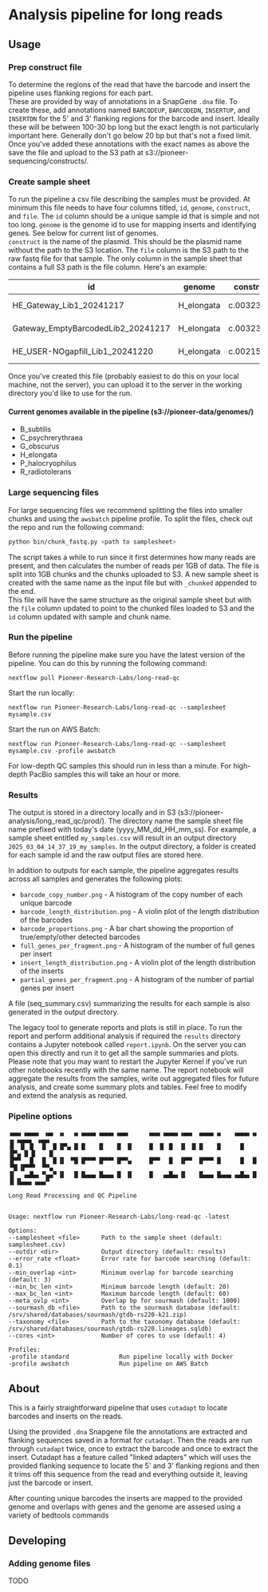 # Analysis pipeline for long reads

## Usage

### Prep construct file

To determine the regions of the read that have the barcode and insert the pipeline uses flanking regions for each part.  
These are provided by way of annotations in a SnapGene `.dna` file.  To create these, add annotations named `BARCODEUP`, 
`BARCODEDN`, `INSERTUP`, and `INSERTDN` for the 5' and 3' flanking regions for the barcode and insert.  Ideally these 
will be between 100-30 bp long but the exact length is not particularly important here.  Generally don't go below 20 bp
but that's not a fixed limit.  Once you've added these annotations with the exact names as above the save the file and
upload to the S3 path at s3://pioneer-sequencing/constructs/.

### Create sample sheet

To run the pipeline a csv file describing the samples must be provided.  At minimum this file needs to have four columns 
titled, `id`, `genome`, `construct`, and `file`.  The `id` column should be a unique sample id that is simple and not too 
long. `genome` is the genome id to use for mapping inserts and identifying genes.  See below for current list of genomes.  
`construct` is the name of the plasmid. This should be the plasmid name without the path to the S3 location.  The `file` 
column is the S3 path to the raw fastq file for that sample. The only column in the sample sheet that contains a full S3
path is the file column.  Here's an example:

| id                                 | genome     | construct   | file                                                             |
|------------------------------------|------------|-------------|------------------------------------------------------------------|
| HE_Gateway_Lib1_20241217           | H_elongata | c.00323.dna | s3://pioneer-scratch/dummy/dummy_seqs/5HKJT6_3_sample_3.fastq.gz |
| Gateway_EmptyBarcodedLib2_20241217 | H_elongata | c.00323.dna | s3://pioneer-scratch/dummy/dummy_seqs/5HKJT6_2_sample_2.fastq.gz |
| HE_USER-NOgapfill_Lib1_20241220    | H_elongata | c.00215.dna | s3://pioneer-scratch/dummy/dummy_seqs/CJ39YZ_2_sample_2.fastq.gz |


Once you've created this file (probably easiest to do this on your local machine, not the server), you can upload it 
to the server in the working directory you'd like to use for the run.

#### Current genomes available in the pipeline (s3://pioneer-data/genomes/)

- B_subtilis
- C_psychrerythraea
- G_obscurus
- H_elongata
- P_halocryophilus
- R_radiotolerans

### Large sequencing files
For large sequencing files we recommend splitting the files into smaller chunks and using the `awsbatch` pipeline profile.
To split the files, check out the repo and run the following command:

```bash
python bin/chunk_fastq.py <path to samplesheet>
```
The script takes a while to run since it first determines how many reads are present, and then calculates the number of
reads per 1GB of data.  The file is split into 1GB chunks and the chunks uploaded to S3. A new sample sheet is created
with the same name as the input file but with `_chunked` appended to the end.  
This file will have the same structure as the original sample sheet but with the `file` column updated to point to the 
chunked files loaded to S3 and the `id` column updated with sample and chunk name. 

### Run the pipeline

Before running the pipeline make sure you have the latest version of the pipeline.  You can do this by running the following command:

```
nextflow pull Pioneer-Research-Labs/long-read-qc
````

Start the run locally:

```
nextflow run Pioneer-Research-Labs/long-read-qc --samplesheet mysample.csv 
```

Start the run on AWS Batch:

```
nextflow run Pioneer-Research-Labs/long-read-qc --samplesheet mysample.csv -profile awsbatch
```

For low-depth QC samples this should run in less than a minute. For high-depth PacBio samples this will take an hour or more.

### Results

The output is stored in a directory locally and in S3 (s3://pioneer-analysis/long_read_qc/prod/). The directory name
the sample sheet file name prefixed with today's date (yyyy_MM_dd_HH_mm_ss). For example, a sample sheet entitled `my_samples.csv` will
result in an output directory `2025_03_04_14_37_19_my_samples`. In the output directory, a folder is created for each sample id and the raw output 
files are stored here.  

In addition to outputs for each sample, the pipeline aggregates results across all samples and generates the following plots:
- `barcode_copy_number.png` - A histogram of the copy number of each unique barcode
- `barcode_length_distribution.png` - A violin plot of the length distribution of the barcodes
- `barcode_proportions.png` - A bar chart showing the proportion of true/empty/other detected barcodes
- `full_genes_per_fragment.png` - A histogram of the number of full genes per insert
- `insert_length_distribution.png` - A violin plot of the length distribution of the inserts
- `partial_genes_per_fragment.png` - A histogram of the number of partial genes per insert

A file (seq_summary.csv) summarizing the results for each sample is also generated in the output directory.

The legacy tool to generate reports and plots is still in place.  To run the report and perform additional analysis 
if required the `results` directory contains a Jupyter notebook called `report.ipynb`.  On the server you can open 
this directly and run it to get all the sample summaries and plots.  Please note
that you may want to restart the Jupyter Kernel if you've run other notebooks recently with the same name.  The report 
notebook will aggregate the results from the samples, write out aggregated files for future analysis, and create some summary 
plots and tables.  Feel free to modify and extend the analysis as requried.


### Pipeline options

```
▗▄▄▖▗▄▄▄▖ ▗▄▖ ▗▖  ▗▖▗▄▄▄▖▗▄▄▄▖▗▄▄▖     ▗▄▄▖▗▄▄▄▖▗▄▄▖ ▗▄▄▄▖▗▖   ▗▄▄▄▖▗▖  ▗▖▗▄▄▄▖ ▗▄▄▖
▐▌ ▐▌ █  ▐▌ ▐▌▐▛▚▖▐▌▐▌   ▐▌   ▐▌ ▐▌    ▐▌ ▐▌ █  ▐▌ ▐▌▐▌   ▐▌     █  ▐▛▚▖▐▌▐▌   ▐▌   
▐▛▀▘  █  ▐▌ ▐▌▐▌ ▝▜▌▐▛▀▀▘▐▛▀▀▘▐▛▀▚▖    ▐▛▀▘  █  ▐▛▀▘ ▐▛▀▀▘▐▌     █  ▐▌ ▝▜▌▐▛▀▀▘ ▝▀▚▖
▐▌  ▗▄█▄▖▝▚▄▞▘▐▌  ▐▌▐▙▄▄▖▐▙▄▄▖▐▌ ▐▌    ▐▌  ▗▄█▄▖▐▌   ▐▙▄▄▖▐▙▄▄▖▗▄█▄▖▐▌  ▐▌▐▙▄▄▖▗▄▄▞▘

Long Read Processing and QC Pipeline          


Usage: nextflow run Pioneer-Research-Labs/long-read-qc -latest

Options:
--samplesheet <file>      Path to the sample sheet (default: samplesheet.csv)
--outdir <dir>            Output directory (default: results)
--error_rate <float>      Error rate for barcode searching (default: 0.1)
--min_overlap <int>       Minimum overlap for barcode searching (default: 3)
--min_bc_len <int>        Minimum barcode length (default: 20)
--max_bc_len <int>        Maximum barcode length (default: 60)
--meta_ovlp <int>         Overlap bp for sourmash (default: 1000)
--sourmash_db <file>      Path to the sourmash database (default: /srv/shared/databases/sourmash/gtdb-rs220-k21.zip)
--taxonomy <file>         Path to the taxonomy database (default: /srv/shared/databases/sourmash/gtdb-rs220.lineages.sqldb)
--cores <int>             Number of cores to use (default: 4)

Profiles:
-profile standard              Run pipeline locally with Docker
-profile awsbatch              Run pipeline on AWS Batch
```

## About

This is a fairly straightforward pipeline that uses `cutadapt` to locate barcodes and inserts on the reads. 

Using the provided `.dna` Snapgene file the annotations are extracted and flanking sequences saved in a format for `cutadapt`.   Then the reads are run through `cutadapt` twice, once to extract the barcode and once to extract the insert.  Cutadapt has a feature called "linked adapters"  which will uses the provided flanking sequence to locate the 5' and 3' flanking regions and then it trims off this sequence from the read and everything outside it, leaving just the barcode or insert.

After counting unique barcodes the inserts are mapped to the provided genome and overlaps with genes and the genome are assesed using a variety of bedtools commands


## Developing

### Adding genome files
TODO
